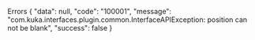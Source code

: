 Errors
{
  "data": null,
  "code": "100001",
  "message": "com.kuka.interfaces.plugin.common.InterfaceAPIException: position can not be blank",
  "success": false
}
